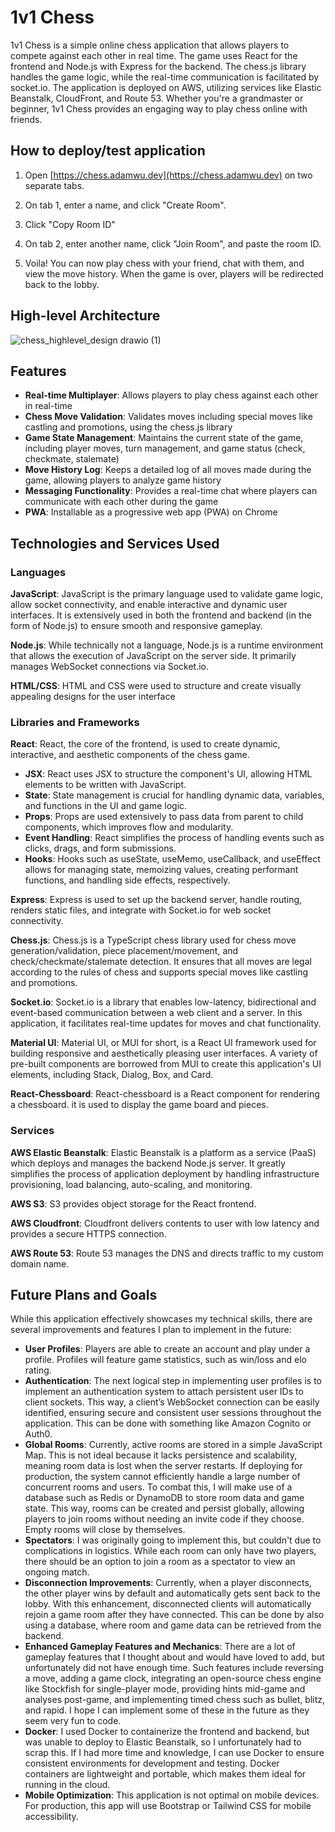 # 1v1 Chess

1v1 Chess is a simple online chess application that allows players to compete against each other in real time. The game uses React for the frontend and Node.js with Express for the backend. 
The chess.js library handles the game logic, while the real-time communication is facilitated by socket.io. The application is deployed on AWS, utilizing services like Elastic Beanstalk, CloudFront, and Route 53.
Whether you're a grandmaster or beginner, 1v1 Chess provides an engaging way to play chess online with friends.

## How to deploy/test application
1. Open [https://chess.adamwu.dev](https://chess.adamwu.dev) on two separate tabs.

2. On tab 1, enter a name, and click "Create Room".

3. Click "Copy Room ID"

4. On tab 2, enter another name, click "Join Room", and paste the room ID.

5. Voila! You can now play chess with your friend, chat with them, and view the move history. When the game is over, players will be redirected back to the lobby.

## High-level Architecture
![chess_highlevel_design drawio (1)](https://github.com/minebreak28/1v1-Chess/assets/78050276/8140bf41-d5cd-42d6-9054-e0497c102dc3)

## Features
- **Real-time Multiplayer**: Allows players to play chess against each other in real-time
- **Chess Move Validation**: Validates moves including special moves like castling and promotions, using the chess.js library
- **Game State Management**: Maintains the current state of the game, including player moves, turn management, and game status (check, checkmate, stalemate)
- **Move History Log**: Keeps a detailed log of all moves made during the game, allowing players to analyze game history
- **Messaging Functionality**: Provides a real-time chat where players can communicate with each other during the game
- **PWA**: Installable as a progressive web app (PWA) on Chrome

## Technologies and Services Used

### Languages

**JavaScript**: JavaScript is the primary language used to validate game logic, allow socket connectivity, and enable interactive and dynamic user interfaces. It is extensively used in both the frontend and backend (in the form of Node.js) to ensure smooth and responsive gameplay.

**Node.js**: While technically not a language, Node.js is a runtime environment that allows the execution of JavaScript on the server side. It primarily manages WebSocket connections via Socket.io.

**HTML/CSS**: HTML and CSS were used to structure and create visually appealing designs for the user interface

### Libraries and Frameworks

**React**: React, the core of the frontend, is used to create dynamic, interactive, and aesthetic components of the chess game.
- **JSX**: React uses JSX to structure the component's UI, allowing HTML elements to be written with JavaScript.
- **State**: State management is crucial for handling dynamic data, variables, and functions in the UI and game logic.
- **Props**: Props are used extensively to pass data from parent to child components, which improves flow and modularity.
- **Event Handling**: React simplifies the process of handling events such as clicks, drags, and form submissions.
- **Hooks**: Hooks such as useState, useMemo, useCallback, and useEffect allows for managing state, memoizing values, creating performant functions, and handling side effects, respectively.

**Express**: Express is used to set up the backend server, handle routing, renders static files, and integrate with Socket.io for web socket connectivity.

**Chess.js**: Chess.js is a TypeScript chess library used for chess move generation/validation, piece placement/movement, and check/checkmate/stalemate detection. It ensures that all moves are legal according to the rules of chess and supports special moves like castling and promotions.

**Socket.io**: Socket.io is a library that enables low-latency, bidirectional and event-based communication between a web client and a server. In this application, it facilitates real-time updates for moves and chat functionality.

**Material UI**: Material UI, or MUI for short, is a React UI framework used for building responsive and aesthetically pleasing user interfaces. A variety of pre-built components are borrowed from MUI to create this application's UI elements, including Stack, Dialog, Box, and Card.

**React-Chessboard**: React-chessboard is a React component for rendering a chessboard. it is used to display the game board and pieces.

### Services

**AWS Elastic Beanstalk**: Elastic Beanstalk is a platform as a service (PaaS) which deploys and manages the backend Node.js server. It greatly simplifies the process of application deployment by handling infrastructure provisioning, load balancing, auto-scaling, and monitoring.

**AWS S3**: S3 provides object storage for the React frontend.

**AWS Cloudfront**: Cloudfront delivers contents to user with low latency and provides a secure HTTPS connection.

**AWS Route 53**: Route 53 manages the DNS and directs traffic to my custom domain name.

## Future Plans and Goals

While this application effectively showcases my technical skills, there are several improvements and features I plan to implement in the future:
- **User Profiles**: Players are able to create an account and play under a profile. Profiles will feature game statistics, such as win/loss and elo rating.
- **Authentication**: The next logical step in implementing user profiles is to implement an authentication system to attach persistent user IDs to client sockets. This way, a client’s WebSocket connection can be easily identified, ensuring secure and consistent user sessions throughout the application. This can be done with something like Amazon Cognito or Auth0.
- **Global Rooms**: Currently, active rooms are stored in a simple JavaScript Map. This is not ideal because it lacks persistence and scalability, meaning room data is lost when the server restarts. If deploying for production, the system cannot efficiently handle a large number of concurrent rooms and users. To combat this, I will make use of a database such as Redis or DynamoDB to store room data and game state. This way, rooms can be created and persist globally, allowing players to join rooms without needing an invite code if they choose. Empty rooms will close by themselves.
- **Spectators**: I was originally going to implement this, but couldn't due to complications in logistics. While each room can only have two players, there should be an option to join a room as a spectator to view an ongoing match.
- **Disconnection Improvements**: Currently, when a player disconnects, the other player wins by default and automatically gets sent back to the lobby. With this enhancement, disconnected clients will automatically rejoin a game room after they have connected. This can be done by also using a database, where room and game data can be retrieved from the backend.
- **Enhanced Gameplay Features and Mechanics**: There are a lot of gameplay features that I thought about and would have loved to add, but unfortunately did not have enough time. Such features include reversing a move, adding a game clock, integrating an open-source chess engine like Stockfish for single-player mode, providing hints mid-game and analyses post-game, and implementing timed chess such as bullet, blitz, and rapid. I hope I can implement some of these in the future as they seem very fun to code.
- **Docker**: I used Docker to containerize the frontend and backend, but was unable to deploy to Elastic Beanstalk, so I unfortunately had to scrap this. If I had more time and knowledge, I can use Docker to ensure consistent environments for development and testing. Docker containers are lightweight and portable, which makes them ideal for running in the cloud.
- **Mobile Optimization**: This application is not optimal on mobile devices. For production, this app will use Bootstrap or Tailwind CSS for mobile accessibility.
